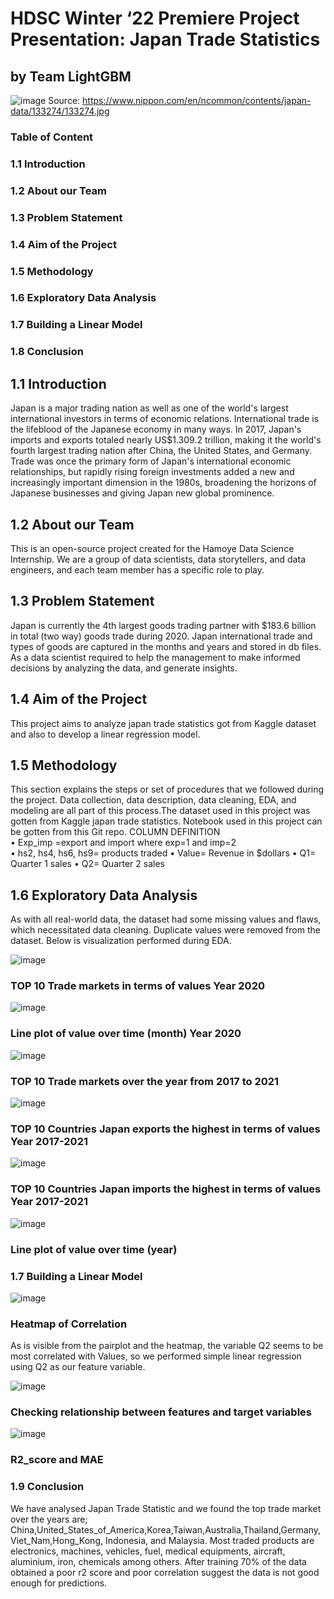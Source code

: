 # HDSC Winter ‘22 Premiere Project Presentation: Japan Trade Statistics 
## by Team LightGBM


![image](https://user-images.githubusercontent.com/76862496/155849808-44adc5b7-a229-4062-9c13-9888e1ea1c21.png)
Source: https://www.nippon.com/en/ncommon/contents/japan-data/133274/133274.jpg

### Table of Content
### 1.1	Introduction
### 1.2	About our Team
### 1.3	Problem Statement 
### 1.4	Aim of the Project
### 1.5	Methodology  
### 1.6	Exploratory Data Analysis
### 1.7	Building a Linear Model
### 1.8	Conclusion 



## 1.1 Introduction
Japan is a major trading nation as well as one of the world's largest international investors in terms of economic relations. International trade is the lifeblood of the Japanese economy in many ways. In 2017, Japan's imports and exports totaled nearly US$1.309.2 trillion, making it the world's fourth largest trading nation after China, the United States, and Germany. Trade was once the primary form of Japan's international economic relationships, but rapidly rising foreign investments added a new and increasingly important dimension in the 1980s, broadening the horizons of Japanese businesses and giving Japan new global prominence.

## 1.2 About our Team
This is an open-source project created for the Hamoye Data Science Internship. We are a group of data scientists, data storytellers, and data engineers, and each team member has a specific role to play.

## 1.3 Problem Statement
Japan is currently the 4th largest goods trading partner with $183.6 billion in total (two way) goods trade during 2020. Japan international trade and types of goods are captured in the months and years and stored in db files. As a data scientist required to help the management to make informed decisions by analyzing the data, and generate insights.

## 1.4 Aim of the Project
This project aims to analyze japan trade statistics got from Kaggle dataset and also to develop a linear regression model.

## 1.5 Methodology 
This section explains the steps or set of procedures that we followed during the project. Data collection, data description, data cleaning, EDA, and modeling are all part of this process.The dataset used in this project was gotten from Kaggle japan trade statistics. Notebook used in this project can be gotten from this Git repo.
COLUMN DEFINITION  
•	Exp_imp =export and import where exp=1 and imp=2  
•	hs2, hs4, hs6, hs9= products traded
•	Value= Revenue in $dollars
•	Q1= Quarter 1 sales
•	Q2= Quarter 2 sales


## 1.6 Exploratory Data Analysis
As with all real-world data, the dataset had some missing values and flaws, which necessitated data cleaning. Duplicate values were removed from the dataset. Below is visualization performed during EDA.

![image](https://user-images.githubusercontent.com/76862496/155849924-76436615-67e1-4a7b-9cbd-8a72c116000d.png)

### TOP 10 Trade markets in terms of values Year 2020






![image](https://user-images.githubusercontent.com/76862496/155849938-1ae1f5ad-efed-4afa-b5e3-648ece08f45a.png)

### Line plot of value over time (month) Year 2020







![image](https://user-images.githubusercontent.com/76862496/155849949-44375a41-fbfc-4614-ba25-996b4ce965e2.png)

### TOP 10 Trade markets over the year from 2017 to 2021







![image](https://user-images.githubusercontent.com/76862496/155849967-35e78f8e-e148-42a7-9c83-cb137201b520.png)

### TOP 10 Countries Japan exports the highest in terms of values Year 2017-2021






![image](https://user-images.githubusercontent.com/76862496/155849975-180fc08f-ee8c-48e9-a36d-1321f90fd2eb.png)

### TOP 10 Countries Japan imports the highest in terms of values Year 2017-2021







![image](https://user-images.githubusercontent.com/76862496/155849982-69fdd1e3-4715-4fcb-9668-bf6f89696ee3.png)

### Line plot of value over time (year)






### 1.7 Building a Linear Model

![image](https://user-images.githubusercontent.com/76862496/155849743-e89a7777-e1b8-4583-b43c-a17f0c6ff505.png)

### Heatmap of Correlation






As is visible from the pairplot and the heatmap, the variable Q2 seems to be most correlated with Values, so we performed simple linear regression using Q2 as our feature variable.
 
![image](https://user-images.githubusercontent.com/76862496/155849733-2ed1d00f-bf6e-41d4-a226-7ffbe82f6e75.png)

### Checking relationship between features and target variables







![image](https://user-images.githubusercontent.com/76862496/155849701-93fb0d7a-f16d-4281-9bba-79e2ce8fa59d.png)
 
### R2_score and MAE






### 1.9	Conclusion 
We have analysed Japan Trade Statistic and we found the top trade market over the years are; China,United_States_of_America,Korea,Taiwan,Australia,Thailand,Germany,Viet_Nam,Hong_Kong, Indonesia, and Malaysia. Most traded products are electronics, machines, vehicles, fuel, medical equipments, aircraft, aluminium, iron, chemicals among others. After training 70% of the data obtained a poor r2 score and poor correlation suggest the data is not good enough for predictions.
